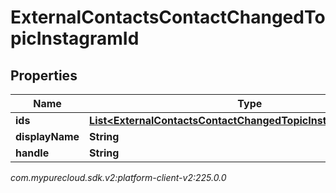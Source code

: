 # ExternalContactsContactChangedTopicInstagramId


## Properties

| Name | Type | Description | Notes |
| ------------ | ------------- | ------------- | ------------- |
| **ids** | [**List&lt;ExternalContactsContactChangedTopicInstagramScopedId&gt;**](ExternalContactsContactChangedTopicInstagramScopedId) |  |  [optional] |
| **displayName** | **String** |  |  [optional] |
| **handle** | **String** |  |  [optional] |




_com.mypurecloud.sdk.v2:platform-client-v2:225.0.0_
